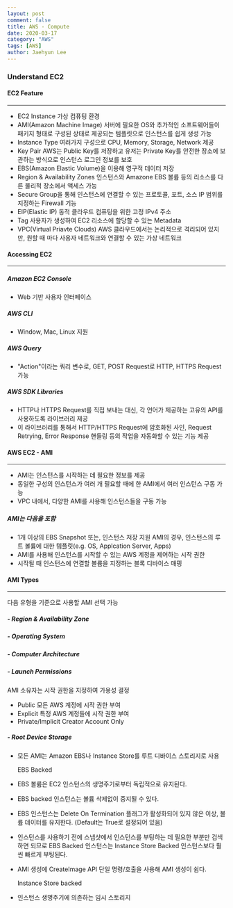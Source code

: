 ```yaml
---
layout: post
comment: false
title: AWS - Compute
date: 2020-03-17
category: "AWS"
tags: [AWS]
author: Jaehyun Lee
---
```

### Understand EC2



#### **EC2 Feature**
---
- EC2 Instance  가상 컴퓨팅 환경
- AMI(Amazon Machine Image)   서버에 필요한 OS와 추가적인 소프트웨어들이 패키지 형태로 구성된 상태로 제공되는 템플릿으로 인스턴스를 쉽게 생성 가능
- Instance Type  여러가지 구성으로 CPU, Memory, Storage, Network 제공
- Key Pair  AWS는 Public Key를 저장하고 유저는 Private Key를 안전한 장소에 보관하는 방식으로 인스턴스 로그인 정보를 보호
- EBS(Amazon Elastic Volume)을 이용해 영구적 데이터 저장
- Region & Availability Zones  인스턴스와 Amazone EBS 볼륨 등의 리소스를 다른 물리적 장소에서 액세스 가능
- Secure Group을 통해 인스턴스에 연결할 수 있는 프로토콜, 포트, 소스 IP 범위를 지정하는 Firewall 기능
- EIP(Elastic IP)  동적 클라우드 컴퓨팅을 위한 고정 IPv4 주소
- Tag  사용자가 생성하여 EC2 리소스에 할당할 수 있는 Metadata
- VPC(Virtual Priavte Clouds)  AWS 클라우드에서는 논리적으로 격리되어 있지만, 원할 때 마다 사용자 네트워크와 연결할 수 있는 가상 네트워크

#### **Accessing EC2**
---
##### Amazon EC2 Console
- Web 기반 사용자 인터페이스  

##### AWS CLI
- Window, Mac, Linux 지원  

##### AWS Query
- "Action"이라는 쿼리 변수로, GET, POST Request로 HTTP, HTTPS Request 가능  

##### AWS SDK Libraries
- HTTP나 HTTPS Request를 직접 보내는 대신, 각 언어가 제공하는 고유의 API를 사용하도록 라이브러리 제공  
- 이 라이브러리를 통해서 HTTP/HTTPS Request에 암호화된 사인, Request Retrying, Error Response 핸들링 등의 작업을 자동화할 수 있는 기능 제공

#### **AWS EC2 - AMI**
---
- AMI는 인스턴스를 시작하는 데 필요한 정보를 제공
- 동일한 구성의 인스턴스가 여러 개 필요할 때에 한 AMI에서 여러 인스턴스 구동 가능
- VPC 내에서, 다양한 AMI를 사용해 인스턴스들을 구동 가능

##### AMI는 다음을 포함
- 1개 이상의 EBS Snapshot 또는, 인스턴스 저장 지원 AMI의 경우, 인스턴스의 루트 볼륨에 대한 템플릿(e.g. OS, Applcation Server, Apps)
- AMI를 사용해 인스턴스를 시작할 수 있는 AWS 계정을 제어하는 시작 권한
- 시작될 때 인스턴스에 연결할 볼륨을 지정하는 블록 디바이스 매핑

#### **AMI Types**
---
다음 유형을 기준으로 사용할 AMI 선택 가능
##### - Region & Availability Zone
##### - Operating System
##### - Computer Architecture
##### - Launch Permissions 
  AMI 소유자는 시작 권한을 지정하여 가용성 결정
- Public  모든 AWS 계정에 시작 권한 부여
- Explicit  특정 AWS 계정들에 시작 권한 부여
- Private/Implicit  Creator Account Only  

##### - Root Device Storage
- 모든 AMI는 Amazon EBS나 Instance Store를 루트 디바이스 스토리지로 사용

  EBS Backed
- EBS 볼륨은 EC2 인스턴스의 생명주기로부터 독립적으로 유지된다.
- EBS backed 인스턴스는 볼륨 삭제없이 중지될 수 있다.
- EBS 인스턴스는 Delete On Termination 플래그가 활성화되어 있지 않은 이상, 볼륨 데이터를 유지한다. (Default는 True로 설정되어 있음)
- 인스턴스를 사용하기 전에 스냅샷에서 인스턴스를 부팅하는 데 필요한 부분만 검색하면 되므로 EBS Backed 인스턴스는 Instance Store Backed 인스턴스보다 훨씬 빠르게 부팅된다.
- AMI 생성에 CreateImage API  단일 명령/호출을 사용해 AMI 생성이 쉽다.

  Instance Store backed
- 인스턴스 생명주기에 의존하는 임시 스토리지 
